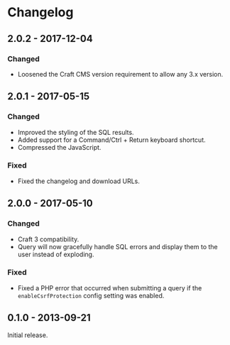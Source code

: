 Changelog
=========

## 2.0.2 - 2017-12-04

### Changed
- Loosened the Craft CMS version requirement to allow any 3.x version.

## 2.0.1 - 2017-05-15

### Changed
- Improved the styling of the SQL results.
- Added support for a Command/Ctrl + Return keyboard shortcut.
- Compressed the JavaScript.

### Fixed
- Fixed the changelog and download URLs.

## 2.0.0 - 2017-05-10

### Changed
- Craft 3 compatibility.
- Query will now gracefully handle SQL errors and display them to the user instead of exploding.

### Fixed
- Fixed a PHP error that occurred when submitting a query if the `enableCsrfProtection` config setting was enabled.

## 0.1.0 - 2013-09-21

Initial release.
